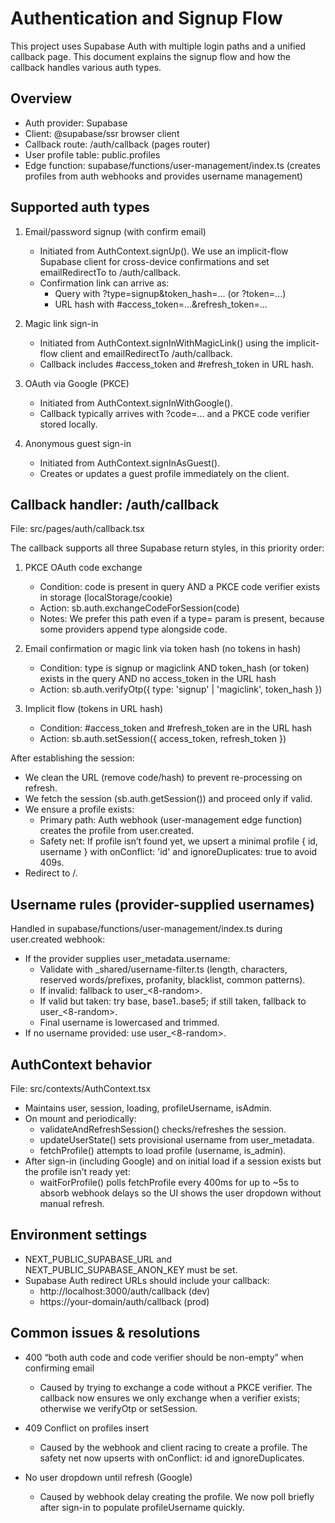 # Authentication and Signup Flow

This project uses Supabase Auth with multiple login paths and a unified callback page. This document explains the signup flow and how the callback handles various auth types.

## Overview
- Auth provider: Supabase
- Client: @supabase/ssr browser client
- Callback route: /auth/callback (pages router)
- User profile table: public.profiles
- Edge function: supabase/functions/user-management/index.ts (creates profiles from auth webhooks and provides username management)

## Supported auth types
1) Email/password signup (with confirm email)
   - Initiated from AuthContext.signUp(). We use an implicit-flow Supabase client for cross-device confirmations and set emailRedirectTo to /auth/callback.
   - Confirmation link can arrive as:
     - Query with ?type=signup&token_hash=... (or ?token=...)
     - URL hash with #access_token=...&refresh_token=...

2) Magic link sign-in
   - Initiated from AuthContext.signInWithMagicLink() using the implicit-flow client and emailRedirectTo /auth/callback.
   - Callback includes #access_token and #refresh_token in URL hash.

3) OAuth via Google (PKCE)
   - Initiated from AuthContext.signInWithGoogle().
   - Callback typically arrives with ?code=... and a PKCE code verifier stored locally.

4) Anonymous guest sign-in
   - Initiated from AuthContext.signInAsGuest().
   - Creates or updates a guest profile immediately on the client.

## Callback handler: /auth/callback
File: src/pages/auth/callback.tsx

The callback supports all three Supabase return styles, in this priority order:

1) PKCE OAuth code exchange
   - Condition: code is present in query AND a PKCE code verifier exists in storage (localStorage/cookie)
   - Action: sb.auth.exchangeCodeForSession(code)
   - Notes: We prefer this path even if a type= param is present, because some providers append type alongside code.

2) Email confirmation or magic link via token hash (no tokens in hash)
   - Condition: type is signup or magiclink AND token_hash (or token) exists in the query AND no access_token in the URL hash
   - Action: sb.auth.verifyOtp({ type: 'signup' | 'magiclink', token_hash })

3) Implicit flow (tokens in URL hash)
   - Condition: #access_token and #refresh_token are in the URL hash
   - Action: sb.auth.setSession({ access_token, refresh_token })

After establishing the session:
- We clean the URL (remove code/hash) to prevent re-processing on refresh.
- We fetch the session (sb.auth.getSession()) and proceed only if valid.
- We ensure a profile exists:
  - Primary path: Auth webhook (user-management edge function) creates the profile from user.created.
  - Safety net: If profile isn’t found yet, we upsert a minimal profile { id, username } with onConflict: 'id' and ignoreDuplicates: true to avoid 409s.
- Redirect to /.

## Username rules (provider-supplied usernames)
Handled in supabase/functions/user-management/index.ts during user.created webhook:
- If the provider supplies user_metadata.username:
  - Validate with _shared/username-filter.ts (length, characters, reserved words/prefixes, profanity, blacklist, common patterns).
  - If invalid: fallback to user_<8-random>.
  - If valid but taken: try base, base1..base5; if still taken, fallback to user_<8-random>.
  - Final username is lowercased and trimmed.
- If no username provided: use user_<8-random>.

## AuthContext behavior
File: src/contexts/AuthContext.tsx

- Maintains user, session, loading, profileUsername, isAdmin.
- On mount and periodically:
  - validateAndRefreshSession() checks/refreshes the session.
  - updateUserState() sets provisional username from user_metadata.
  - fetchProfile() attempts to load profile (username, is_admin).
- After sign-in (including Google) and on initial load if a session exists but the profile isn’t ready yet:
  - waitForProfile() polls fetchProfile every 400ms for up to ~5s to absorb webhook delays so the UI shows the user dropdown without manual refresh.

## Environment settings
- NEXT_PUBLIC_SUPABASE_URL and NEXT_PUBLIC_SUPABASE_ANON_KEY must be set.
- Supabase Auth redirect URLs should include your callback:
  - http://localhost:3000/auth/callback (dev)
  - https://your-domain/auth/callback (prod)

## Common issues & resolutions
- 400 “both auth code and code verifier should be non-empty” when confirming email
  - Caused by trying to exchange a code without a PKCE verifier. The callback now ensures we only exchange when a verifier exists; otherwise we verifyOtp or setSession.

- 409 Conflict on profiles insert
  - Caused by the webhook and client racing to create a profile. The safety net now upserts with onConflict: id and ignoreDuplicates.

- No user dropdown until refresh (Google)
  - Caused by webhook delay creating the profile. We now poll briefly after sign-in to populate profileUsername quickly.

